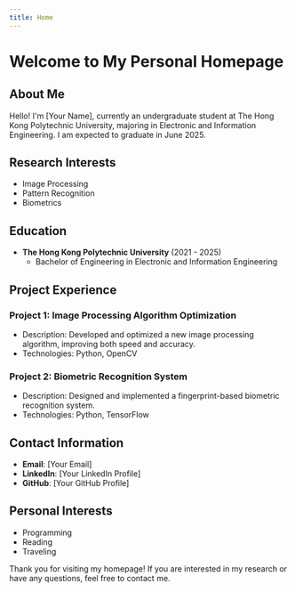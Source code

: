 ```yaml
---
title: Home
---
```


# Welcome to My Personal Homepage

## About Me
Hello! I'm [Your Name], currently an undergraduate student at The Hong Kong Polytechnic University, majoring in Electronic and Information Engineering. I am expected to graduate in June 2025.

## Research Interests
- Image Processing
- Pattern Recognition
- Biometrics

## Education
- **The Hong Kong Polytechnic University** (2021 - 2025)
  - Bachelor of Engineering in Electronic and Information Engineering

## Project Experience
### Project 1: Image Processing Algorithm Optimization
- Description: Developed and optimized a new image processing algorithm, improving both speed and accuracy.
- Technologies: Python, OpenCV

### Project 2: Biometric Recognition System
- Description: Designed and implemented a fingerprint-based biometric recognition system.
- Technologies: Python, TensorFlow

## Contact Information
- **Email**: [Your Email]
- **LinkedIn**: [Your LinkedIn Profile]
- **GitHub**: [Your GitHub Profile]

## Personal Interests
- Programming
- Reading
- Traveling

Thank you for visiting my homepage! If you are interested in my research or have any questions, feel free to contact me.
